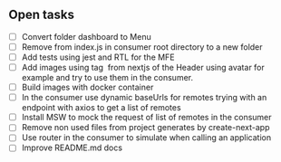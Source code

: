 

## Open tasks

- [ ] Convert folder dashboard to Menu
- [ ] Remove from index.js in consumer root directory to a new folder 
- [ ] Add tests using jest and RTL for the MFE
- [ ] Add images using tag <Image> from nextjs of the Header using avatar for example and try to use them in the consumer.
- [ ] Build images with docker container
- [ ] In the consumer use dynamic baseUrls for remotes trying with an endpoint with axios to get a list of remotes
- [ ] Install MSW to mock the request of list of remotes in the consumer
- [ ] Remove non used files from project generates by create-next-app 
- [ ] Use router in the consumer to simulate when calling an application
- [ ] Improve README.md docs
